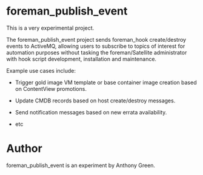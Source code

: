 # foreman_publish_event

This is a very experimental project.

The foreman_publish_event project sends foreman_hook create/destroy
events to ActiveMQ, allowing users to subscribe to topics of interest
for automation purposes without tasking the foreman/Satellite
administrator with hook script development, installation and
maintenance.

Example use cases include:

* Trigger gold image VM template or base container image creation
  based on ContentView promotions.

* Update CMDB records based on host create/destroy messages.

* Send notification messages based on new errata availability.

* etc

# Author

foreman_publish_event is an experiment by Anthony Green.




